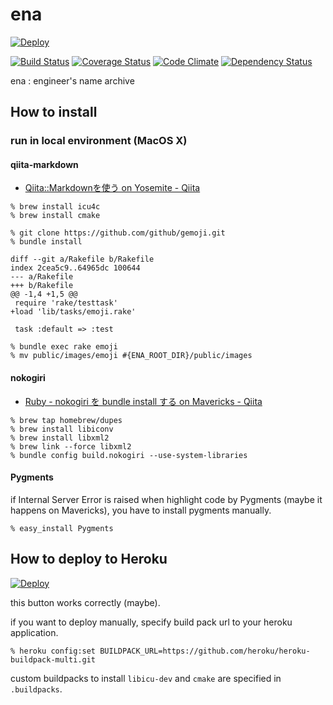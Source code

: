 # ena

[![Deploy](https://www.herokucdn.com/deploy/button.png)](https://heroku.com/deploy)

[![Build Status](https://travis-ci.org/kwappa/ena.svg)](https://travis-ci.org/kwappa/ena)
[![Coverage Status](https://coveralls.io/repos/kwappa/ena/badge.png?branch=master)](https://coveralls.io/r/kwappa/ena?branch=master)
[![Code Climate](https://codeclimate.com/github/kwappa/ena/badges/gpa.svg)](https://codeclimate.com/github/kwappa/ena)
[![Dependency Status](https://gemnasium.com/kwappa/ena.svg)](https://gemnasium.com/kwappa/ena)

ena : engineer's name archive

## How to install

### run in local environment (MacOS X)

#### qiita-markdown

* [Qiita::Markdownを使う on Yosemite - Qiita](http://qiita.com/kwappa/items/020f745f880538f0b0ec)

```
% brew install icu4c
% brew install cmake
```

```
% git clone https://github.com/github/gemoji.git
% bundle install
```

```
diff --git a/Rakefile b/Rakefile
index 2cea5c9..64965dc 100644
--- a/Rakefile
+++ b/Rakefile
@@ -1,4 +1,5 @@
 require 'rake/testtask'
+load 'lib/tasks/emoji.rake'

 task :default => :test
```

```
% bundle exec rake emoji
% mv public/images/emoji #{ENA_ROOT_DIR}/public/images
```

#### nokogiri

* [Ruby - nokogiri を bundle install する on Mavericks - Qiita](http://qiita.com/kwappa/items/20eecde98c81cc08cba8)

```
% brew tap homebrew/dupes
% brew install libiconv
% brew install libxml2
% brew link --force libxml2
% bundle config build.nokogiri --use-system-libraries
```

#### Pygments

if Internal Server Error is raised when highlight code by Pygments (maybe it happens on Mavericks), you have to install pygments manually.

```
% easy_install Pygments
```

## How to deploy to Heroku

[![Deploy](https://www.herokucdn.com/deploy/button.png)](https://heroku.com/deploy)

this button works correctly (maybe).

if you want to deploy manually, specify build pack url to your heroku application.

```
% heroku config:set BUILDPACK_URL=https://github.com/heroku/heroku-buildpack-multi.git
```

custom buildpacks to install `libicu-dev` and `cmake` are specified in `.buildpacks`.
